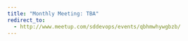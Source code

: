 ```yaml
---
title: "Monthly Meeting: TBA"
redirect_to:
  - http://www.meetup.com/sddevops/events/qbhmwhywgbzb/
---
```

